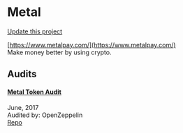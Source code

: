 
# Metal

[Update this project](https://github.com/ConsenSys/blockchainSecurityDB/edit/master/projects/metal.json)
  
[https://www.metalpay.com/](https://www.metalpay.com/)<br>
Make money better by using crypto.


## Audits



#### [Metal Token Audit](https://blog.openzeppelin.com/metal-token-audit-d7e4dbf17bcf/)

June, 2017<br>
Audited by: OpenZeppelin<br>
[Repo](https://github.com/MetalPay/metal-token/tree/d0ca13778c7c3ccc19d5fb2cb71c80588324bacf)<br>
      

  



